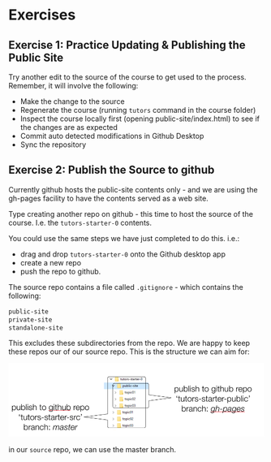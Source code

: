 # Exercises

## Exercise 1: Practice Updating & Publishing the Public Site

Try another edit to the source of the course to get used to the process. Remember, it will involve the following:

- Make the change to the source
- Regenerate the course (running `tutors` command in the course folder)
- Inspect the course locally first (opening public-site/index.html) to see if the changes are as expected
- Commit auto detected modifications in Github Desktop
- Sync the repository

## Exercise 2: Publish the Source to github

Currently github hosts the public-site contents only - and we are using the gh-pages facility to have the contents served as a web site.

Type creating another repo on github - this time to host the source of the course. I.e. the `tutors-starter-0` contents.

You could use the same steps we have just completed to do this. i.e.:

- drag and drop `tutors-starter-0` onto the Github desktop app
- create a new repo
- push the repo to github.

The source repo contains a file called `.gitignore` - which contains the following:

~~~
public-site
private-site
standalone-site
~~~

This excludes these subdirectories from the repo. We are happy to keep these repos our of our source repo. This is the structure we can aim for:

![](img/17.png)

in our `source` repo, we can use the master branch.